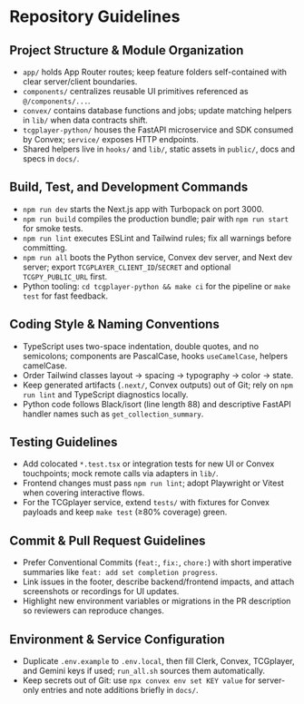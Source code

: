 # Repository Guidelines

## Project Structure & Module Organization
- `app/` holds App Router routes; keep feature folders self-contained with clear server/client boundaries.
- `components/` centralizes reusable UI primitives referenced as `@/components/...`.
- `convex/` contains database functions and jobs; update matching helpers in `lib/` when data contracts shift.
- `tcgplayer-python/` houses the FastAPI microservice and SDK consumed by Convex; `service/` exposes HTTP endpoints.
- Shared helpers live in `hooks/` and `lib/`, static assets in `public/`, docs and specs in `docs/`.

## Build, Test, and Development Commands
- `npm run dev` starts the Next.js app with Turbopack on port 3000.
- `npm run build` compiles the production bundle; pair with `npm run start` for smoke tests.
- `npm run lint` executes ESLint and Tailwind rules; fix all warnings before committing.
- `npm run all` boots the Python service, Convex dev server, and Next dev server; export `TCGPLAYER_CLIENT_ID`/`SECRET` and optional `TCGPY_PUBLIC_URL` first.
- Python tooling: `cd tcgplayer-python && make ci` for the pipeline or `make test` for fast feedback.

## Coding Style & Naming Conventions
- TypeScript uses two-space indentation, double quotes, and no semicolons; components are PascalCase, hooks `useCamelCase`, helpers camelCase.
- Order Tailwind classes layout → spacing → typography → color → state.
- Keep generated artifacts (`.next/`, Convex outputs) out of Git; rely on `npm run lint` and TypeScript diagnostics locally.
- Python code follows Black/isort (line length 88) and descriptive FastAPI handler names such as `get_collection_summary`.

## Testing Guidelines
- Add colocated `*.test.tsx` or integration tests for new UI or Convex touchpoints; mock remote calls via adapters in `lib/`.
- Frontend changes must pass `npm run lint`; adopt Playwright or Vitest when covering interactive flows.
- For the TCGplayer service, extend `tests/` with fixtures for Convex payloads and keep `make test` (≥80% coverage) green.

## Commit & Pull Request Guidelines
- Prefer Conventional Commits (`feat:`, `fix:`, `chore:`) with short imperative summaries like `feat: add set completion progress`.
- Link issues in the footer, describe backend/frontend impacts, and attach screenshots or recordings for UI updates.
- Highlight new environment variables or migrations in the PR description so reviewers can reproduce changes.

## Environment & Service Configuration
- Duplicate `.env.example` to `.env.local`, then fill Clerk, Convex, TCGplayer, and Gemini keys if used; `run_all.sh` sources them automatically.
- Keep secrets out of Git: use `npx convex env set KEY value` for server-only entries and note additions briefly in `docs/`.
